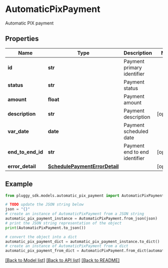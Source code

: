 # AutomaticPixPayment

Automatic PIX payment

## Properties

Name | Type | Description | Notes
------------ | ------------- | ------------- | -------------
**id** | **str** | Payment primary identifier | 
**status** | **str** | Payment status | 
**amount** | **float** | Payment amount | 
**description** | **str** | Payment description | [optional] 
**var_date** | **date** | Payment scheduled date | 
**end_to_end_id** | **str** | Payment end to end identifier | [optional] 
**error_detail** | [**SchedulePaymentErrorDetail**](SchedulePaymentErrorDetail.md) |  | [optional] 

## Example

```python
from pluggy_sdk.models.automatic_pix_payment import AutomaticPixPayment

# TODO update the JSON string below
json = "{}"
# create an instance of AutomaticPixPayment from a JSON string
automatic_pix_payment_instance = AutomaticPixPayment.from_json(json)
# print the JSON string representation of the object
print(AutomaticPixPayment.to_json())

# convert the object into a dict
automatic_pix_payment_dict = automatic_pix_payment_instance.to_dict()
# create an instance of AutomaticPixPayment from a dict
automatic_pix_payment_from_dict = AutomaticPixPayment.from_dict(automatic_pix_payment_dict)
```
[[Back to Model list]](../README.md#documentation-for-models) [[Back to API list]](../README.md#documentation-for-api-endpoints) [[Back to README]](../README.md)


